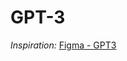 # GPT-3

*Inspiration:* [Figma - GPT3](https://www.figma.com/design/lz9lLpFHMxHm2odnwM3R0z/gpt3?node-id=0-15&node-type=symbol&t=JugzjAgTKnB5rtnN-0)

